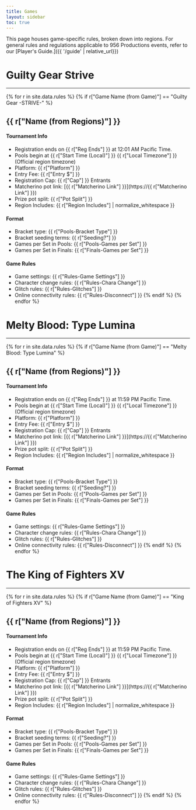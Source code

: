 ```yaml
---
title: Games
layout: sidebar
toc: true
---
```

This page houses game-specific rules, broken down into regions. For general rules and regulations applicable to 956 Productions events, refer to our [Player's Guide.]({{ '/guide' | relative_url}})
# Guilty Gear Strive
---
{% for r in site.data.rules %}
{% if r["Game Name (from Game)"] == "Guilty Gear -STRIVE-" %}
## {{ r["Name (from Regions)"] }}

#### Tournament Info
* Registration ends on {{ r["Reg Ends"] }} at 12:01 AM Pacific Time.
* Pools begin at  {{ r["Start Time (Local)"] }} {{ r["Local Timezone"] }} (Official region timezone)
* Platform: {{ r["Platform"] }}
* Entry Fee: {{ r["Entry $"] }}
* Registration Cap: {{ r["Cap"] }} Entrants
* Matcherino pot link: [{{ r["Matcherino Link"] }}](https://{{ r["Matcherino Link"] }})
* Prize pot split: {{ r["Pot Split"] }}
* Region Includes: {{ r["Region Includes"] | normalize_whitespace }}

#### Format
* Bracket type: {{ r["Pools-Bracket Type"] }}
* Bracket seeding terms: {{ r["Seeding?"] }}
* Games per Set in Pools: {{ r["Pools-Games per Set"] }}
* Games per Set in Finals: {{ r["Finals-Games per Set"] }}

#### Game Rules
* Game settings: {{ r["Rules-Game Settings"] }}
* Character change rules: {{ r["Rules-Chara Change"] }}
* Glitch rules: {{ r["Rules-Glitches"] }}
* Online connectivity rules: {{ r["Rules-Disconnect"] }}
{% endif %}
{% endfor %}

# Melty Blood: Type Lumina
---
{% for r in site.data.rules %}
{% if r["Game Name (from Game)"] == "Melty Blood: Type Lumina" %}
## {{ r["Name (from Regions)"] }}

#### Tournament Info
* Registration ends on {{ r["Reg Ends"] }} at 11:59 PM Pacific Time.
* Pools begin at  {{ r["Start Time (Local)"] }} {{ r["Local Timezone"] }} (Official region timezone)
* Platform: {{ r["Platform"] }}
* Entry Fee: {{ r["Entry $"] }}
* Registration Cap: {{ r["Cap"] }} Entrants
* Matcherino pot link: [{{ r["Matcherino Link"] }}](https://{{ r["Matcherino Link"] }})
* Prize pot split: {{ r["Pot Split"] }}
* Region Includes: {{ r["Region Includes"] | normalize_whitespace }}

#### Format
* Bracket type: {{ r["Pools-Bracket Type"] }}
* Bracket seeding terms: {{ r["Seeding?"] }}
* Games per Set in Pools: {{ r["Pools-Games per Set"] }}
* Games per Set in Finals: {{ r["Finals-Games per Set"] }}

#### Game Rules
* Game settings: {{ r["Rules-Game Settings"] }}
* Character change rules: {{ r["Rules-Chara Change"] }}
* Glitch rules: {{ r["Rules-Glitches"] }}
* Online connectivity rules: {{ r["Rules-Disconnect"] }}
{% endif %}
{% endfor %}

# The King of Fighters XV
---
{% for r in site.data.rules %}
{% if r["Game Name (from Game)"] == "King of Fighters XV" %}
## {{ r["Name (from Regions)"] }}

#### Tournament Info
* Registration ends on {{ r["Reg Ends"] }} at 11:59 PM Pacific Time.
* Pools begin at  {{ r["Start Time (Local)"] }} {{ r["Local Timezone"] }} (Official region timezone)
* Platform: {{ r["Platform"] }}
* Entry Fee: {{ r["Entry $"] }}
* Registration Cap: {{ r["Cap"] }} Entrants
* Matcherino pot link: [{{ r["Matcherino Link"] }}](https://{{ r["Matcherino Link"] }})
* Prize pot split: {{ r["Pot Split"] }}
* Region Includes: {{ r["Region Includes"] | normalize_whitespace }}

#### Format
* Bracket type: {{ r["Pools-Bracket Type"] }}
* Bracket seeding terms: {{ r["Seeding?"] }}
* Games per Set in Pools: {{ r["Pools-Games per Set"] }}
* Games per Set in Finals: {{ r["Finals-Games per Set"] }}

#### Game Rules
* Game settings: {{ r["Rules-Game Settings"] }}
* Character change rules: {{ r["Rules-Chara Change"] }}
* Glitch rules: {{ r["Rules-Glitches"] }}
* Online connectivity rules: {{ r["Rules-Disconnect"] }}
{% endif %}
{% endfor %}